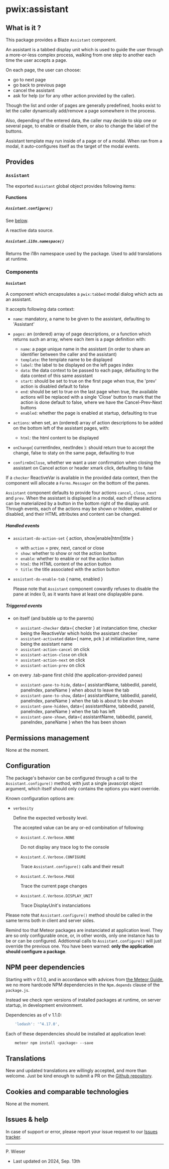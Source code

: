 # pwix:assistant

## What is it ?

This package provides a Blaze `Assistant` component.

An assistant is a tabbed display unit which is used to guide the user through a more-or-less complex process, walking from one step to another each time the user accepts a page.

On each page, the user can choose:
- go to next page
- go back to previous page
- cancel the assistant
- ask for help (or for any other action provided by the caller).

Though the list and order of pages are generally predefined, hooks exist to let the caller dynamically add/remove a page somewhere in the process.

Also, depending of the entered data, the caller may decide to skip one or several page, to enable or disable them, or also to change the label of the buttons.

Assistant template may run inside of a page or of a modal. When ran from a modal, it auto-configures itself as the target of the modal events.

## Provides

### `Assistant`

The exported `Assistant` global object provides following items:

#### Functions

##### `Assistant.configure()`

See [below](#configuration).

A reactive data source.

##### `Assistant.i18n.namespace()`

Returns the i18n namespace used by the package. Used to add translations at runtime.

### Components

#### `Assistant`

A component which encapsulates a `pwix:tabbed` modal dialog which acts as an assistant.

It accepts following data context:

- `name`: mandatory, a name to be given to the assistant, defaulting to 'Assistant'

- `pages`: an (ordered) array of page descriptions, or a function which returns such an array, where each item is a page definition with:

    - `name`: a page unique name in the assistant (in order to share an identifier between the caller and the assistant)
    - `template`: the template name to be displayed
    - `label`: the label to be displayed on the left pages index
    - `data`: the data context to be passed to each page, defaulting to the data context of this same assistant
    - `start`: should be set to true on the first page
         when true, the 'prev' action is disabled
         default to false
    - `end`: should be set to true on the last page
         when true, the available actions will be replaced with a single 'Close' button to mark that the action is done
         default to false, where we have the Cancel-Prev-Next buttons
    - `enabled`: whether the page is enabled at startup, defaulting to true

- `actions`: when set, an (ordered) array of action descriptions to be added on the bottom left of the assistant pages, with:
    - `html`: the html content to be displayed

- `onChange`( currentIndex, nextIndex ): should return true to accept the change, false to staty on the same page, defaulting to true

- `confirmOnClose`, whether we want a user confirmation when closing the assistant on Cancel action or header xmark click, defaulting to false

If a `checker` ReactiveVar is available in the provided data context, then the component will allocate a `Forms.Messager` on the bottom of the panes.

`Assistant` component defaults to provide four actions `cancel`, `close`, `next` and `prev`. When the assistant is displayed in a modal, each of these actions can be materialized by a button in the bottom right of the display unit. Through events, each of the actions may be shown or hidden,  enabled or disabled, and their HTML attributes and content can be changed.

##### Handled events

- `assistant-do-action-set` { action, show|enable|html|title }
    - with `action` = prev, next, cancel or close
    - `show`: whether to show or not the action button
    - `enable`: whether to enable or not the action button
    - `html`: the HTML content of the action button
    - `title`: the title associated with the action button

- `assistant-do-enable-tab` { name, enabled }

    Please note that `Assistant` component cowardly refuses to disable the pane at index 0, as it wants have at least one displayable pane.

##### Triggered events

- on itself (and bubble up to the parents)
    - `assistant-checker` data={ checker } at instanciation time, checker being the ReactiveVar which holds the assistant checker
    - `assistant-activated` data={ name, pck } at initialization time, name being the assistant name
    - `assistant-action-cancel` on click
    - `assistant-action-close` on click
    - `assistant-action-next` on click
    - `assistant-action-prev` on click

- on every .tab-pane first child (the application-provided panes)
    - `assistant-pane-to-hide`, data={ assistantName, tabbedId, paneId, paneIndex, paneName } when about to leave the tab
    - `assistant-pane-to-show`, data={ assistantName, tabbedId, paneId, paneIndex, paneName } when the tab is about to be shown
    - `assistant-pane-hidden`, data={ assistantName, tabbedId, paneId, paneIndex, paneName } when the tab has left
    - `assistant-pane-shown`, data={ assistantName, tabbedId, paneId, paneIndex, paneName } when the has been shown

## Permissions management

None at the moment.

## Configuration

The package's behavior can be configured through a call to the `Assistant.configure()` method, with just a single javascript object argument, which itself should only contains the options you want override.

Known configuration options are:

- `verbosity`

    Define the expected verbosity level.

    The accepted value can be any or-ed combination of following:

    - `Assistant.C.Verbose.NONE`

        Do not display any trace log to the console

    - `Assistant.C.Verbose.CONFIGURE`

        Trace `Assistant.configure()` calls and their result

    - `Assistant.C.Verbose.PAGE`
    
        Trace the current page changes

    - `Assistant.C.Verbose.DISPLAY_UNIT`

        Trace DisplayUnit's instanciations

Please note that `Assistant.configure()` method should be called in the same terms both in client and server sides.

Remind too that Meteor packages are instanciated at application level. They are so only configurable once, or, in other words, only one instance has to be or can be configured. Addtionnal calls to `Assistant.configure()` will just override the previous one. You have been warned: **only the application should configure a package**.

## NPM peer dependencies

Starting with v 0.1.0, and in accordance with advices from [the Meteor Guide](https://guide.meteor.com/writing-atmosphere-packages.html#peer-npm-dependencies), we no more hardcode NPM dependencies in the `Npm.depends` clause of the `package.js`.

Instead we check npm versions of installed packages at runtime, on server startup, in development environment.

Dependencies as of v 1.1.0:

```js
    'lodash': '^4.17.0',
```

Each of these dependencies should be installed at application level:

```sh
    meteor npm install <package> --save
```

## Translations

New and updated translations are willingly accepted, and more than welcome. Just be kind enough to submit a PR on the [Github repository](https://github.com/trychlos/pwix-assistant/pulls).

## Cookies and comparable technologies

None at the moment.

## Issues & help

In case of support or error, please report your issue request to our [Issues tracker](https://github.com/trychlos/pwix-assistant/issues).

---
P. Wieser
- Last updated on 2024, Sep. 13th
